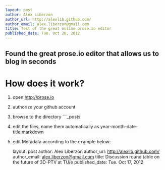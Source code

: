 ```yaml
---
layout: post
author: Alex Liberzon
author_url: http://alexlib.github.com/
author_email: alex.liberzon@gmail.com
title: Test of the great online prose.io editor
published_date: Tue. Oct 26, 2012
---
```



Found the great prose.io editor that allows us to blog in seconds
---

# How does it work?

1. open http://prose.io
2. authorize your github account
3. browse to the directory ```_posts
4. edit the files, name them automatically as year-month-date-title.markdown
5. edit Metadata according to the example below:

	layout: post
    author: Alex Liberzon
    author_url: http://alexlib.github.com/
    author_email: alex.liberzon@gmail.com
    title: Discussion round table on the future of 3D-PTV at TU/e
    published_date: Tue. Oct 17, 2012
 